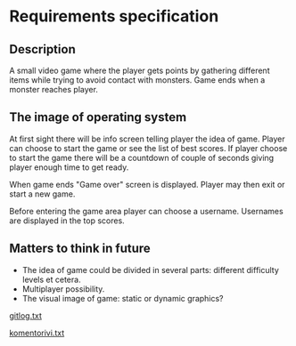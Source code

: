 # Requirements specification



## Description

A small video game where the player gets points by gathering different items while trying to avoid contact with monsters. Game ends when a monster
reaches player.


## The image of operating system

At first sight there will be info screen telling player the idea of game. Player can choose to start the game or see the list of best scores.
If player choose to start the game there will be a countdown of couple of seconds giving player enough time to get ready.

When game ends "Game over" screen is displayed. Player may then exit or start a new game.

Before entering the game area player can choose a username. Usernames are displayed in the top scores.


## Matters to think in future

- The idea of game could be divided in several parts: different difficulty levels et cetera.
- Multiplayer possibility.
- The visual image of game: static or dynamic graphics?


[gitlog.txt](https://github.com/alexalgrund/ot-harjoitustyo/blob/master/laskarit/viikko1/gitlog.txt)

[komentorivi.txt](https://github.com/alexalgrund/ot-harjoitustyo/blob/master/laskarit/viikko1/komentorivi.txt)
